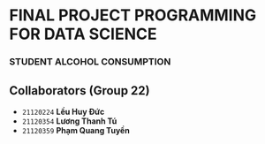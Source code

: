 # FINAL PROJECT PROGRAMMING FOR DATA SCIENCE

### STUDENT ALCOHOL CONSUMPTION

## Collaborators (Group 22)
- `21120224` **Lều Huy Đức**
- `21120354` **Lương Thanh Tú**
- `21120359` **Phạm Quang Tuyền**
